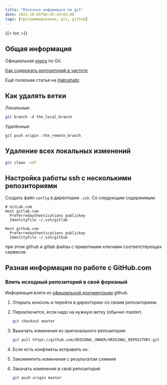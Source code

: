```yaml
---
title: "Полезная информация по git"
date: 2022-10-05T00:45:43+03:00
tags: [программирование, git, github]
---
```


{{< toc >}}

## Общая информация

Официальная [книга](https://git-scm.com/book/ru/v1) по Git.

[Как содержать репозиторий в чистоте](http://railsware.com/blog/2014/08/11/git-housekeeping-tutorial-clean-up-outdated-branches-in-local-and-remote-repositories/)

Ещё полезная статья на [Habrahabr](https://habrahabr.ru/post/336708/).

## Как удалять ветки

Локальные:

```bash
git branch -d the_local_branch
```

Удалённые:

```bash
git push origin :the_remote_branch
```

## Удаление всех локальных изменений

```bash
git clean -xdf
```

## Настройка работы ssh с несколькими репозиториями

Создать файл `config` в директории `.ssh`.
Со следующим содержимым:

```ssh
# GitLab.com
Host gitlab.com
  Preferredauthentications publickey
  IdentityFile ~/.ssh/gitlab

Host github.com
  Preferredauthentications publickey
  IdentityFile ~/.ssh/github
```

при этом github и gitlab файлы с приватными ключами соответствующих сервисов.

## Разная информация по работе с GitHub.com

### Влить исходный репозиторий в свой форканый

Информация взята из [официальной документации](https://help.github.com/articles/merging-an-upstream-repository-into-your-fork) github.

1. Открыть консоль и перейти в директорию со своим репозиторием.
1. Переключится, если надо на нужную ветку (обычно master)

    ```bash
    git checkout master
    ```

1. Выкачать изменения из оригинального репозитория:

    ```bash
    git pull https://github.com/ORIGINAL_OWNER/ORIGINAL_REPOSITORY.git BRANCH_NAME
    ```

1. Если есть конфликты исправить их.
1. Закоммитить изменения с результатом слияния
1. Закачать изменения в свой репозиторий

    ```bash
    git push origin master
    ```
